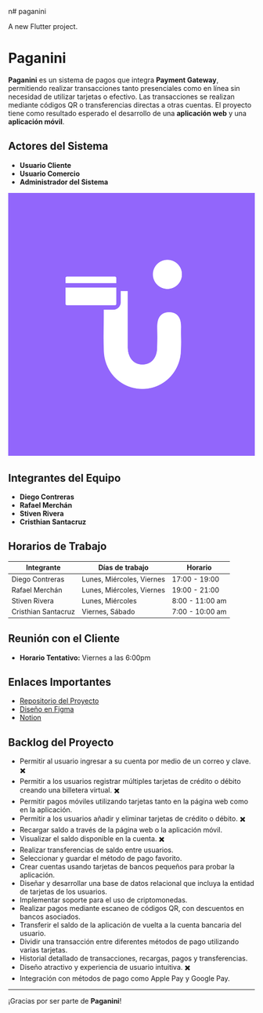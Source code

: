 n# paganini

A new Flutter project.

# Paganini

**Paganini** es un sistema de pagos que integra **Payment Gateway**, permitiendo realizar transacciones tanto presenciales como en línea sin necesidad de utilizar tarjetas o efectivo. Las transacciones se realizan mediante códigos QR o transferencias directas a otras cuentas. El proyecto tiene como resultado esperado el desarrollo de una **aplicación web** y una **aplicación móvil**.

## Actores del Sistema

- **Usuario Cliente**
- **Usuario Comercio** 
- **Administrador del Sistema** 

![Diagrama del Sistema](/assets/image/paganini_icono.png)

## Integrantes del Equipo

- **Diego Contreras**
- **Rafael Merchán**
- **Stiven Rivera**
- **Cristhian Santacruz**

## Horarios de Trabajo

| Integrante           | Días de trabajo              | Horario               |
|----------------------|------------------------------|-----------------------|
| Diego Contreras      | Lunes, Miércoles, Viernes    | 17:00 - 19:00         |
| Rafael Merchán       | Lunes, Miércoles, Viernes    | 19:00 - 21:00         |
| Stiven Rivera        | Lunes, Miércoles             | 8:00 - 11:00 am       |
| Cristhian Santacruz  | Viernes, Sábado              | 7:00 - 10:00 am       |

## Reunión con el Cliente

- **Horario Tentativo:** Viernes a las 6:00pm

## Enlaces Importantes

- [Repositorio del Proyecto](https://github.com/ItsDiegoTBG/PAGANINIGROUP)
- [Diseño en Figma](https://www.figma.com/design/HPmkTYI7NAjY4HPvg3uvL7/Paganini-Mobile?node-id=0-1&node-type=canvas&t=GlMAV0dP4uLtuYOk-0)
- [Notion](https://www.notion.so/PAGANINI-MOBILE-SCRUM-e4c4c8c83c2144a7886ab36b70e31421)

## Backlog del Proyecto

- Permitir al usuario ingresar a su cuenta por medio de un correo y clave. ✖️
- Permitir a los usuarios registrar múltiples tarjetas de crédito o débito creando una billetera virtual. ✖️
- Permitir pagos móviles utilizando tarjetas tanto en la página web como en la aplicación.
- Permitir a los usuarios añadir y eliminar tarjetas de crédito o débito. ✖️
- Recargar saldo a través de la página web o la aplicación móvil.
- Visualizar el saldo disponible en la cuenta. ✖️
- Realizar transferencias de saldo entre usuarios.
- Seleccionar y guardar el método de pago favorito. 
- Crear cuentas usando tarjetas de bancos pequeños para probar la aplicación. 
- Diseñar y desarrollar una base de datos relacional que incluya la entidad de tarjetas de los usuarios.
- Implementar soporte para el uso de criptomonedas.
- Realizar pagos mediante escaneo de códigos QR, con descuentos en bancos asociados.
- Transferir el saldo de la aplicación de vuelta a la cuenta bancaria del usuario.
- Dividir una transacción entre diferentes métodos de pago utilizando varias tarjetas.
- Historial detallado de transacciones, recargas, pagos y transferencias.
- Diseño atractivo y experiencia de usuario intuitiva. ✖️
- Integración con métodos de pago como Apple Pay y Google Pay.

---

¡Gracias por ser parte de **Paganini**!
